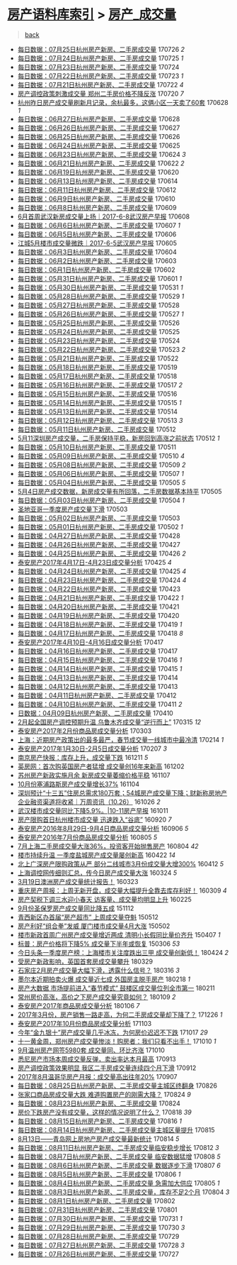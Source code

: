 [房产语料库索引](../../README.md)  > [房产_成交量](房产_成交量.md)
====
> [back](../README.md)

- [每日数据：07月25日杭州房产新房、二手房成交量](http://jkwz.applinzi.com/ittc/6994625642992501776.html#%E6%AF%8F%E6%97%A5%E6%95%B0%E6%8D%AE%EF%BC%9A07%E6%9C%8825%E6%97%A5%E6%9D%AD%E5%B7%9E%E6%88%BF%E4%BA%A7%E6%96%B0%E6%88%BF%E3%80%81%E4%BA%8C%E6%89%8B%E6%88%BF%E6%88%90%E4%BA%A4%E9%87%8F) 170726 *2* 
- [每日数据：07月24日杭州房产新房、二手房成交量](http://jkwz.applinzi.com/ittc/6994026315895014417.html#%E6%AF%8F%E6%97%A5%E6%95%B0%E6%8D%AE%EF%BC%9A07%E6%9C%8824%E6%97%A5%E6%9D%AD%E5%B7%9E%E6%88%BF%E4%BA%A7%E6%96%B0%E6%88%BF%E3%80%81%E4%BA%8C%E6%89%8B%E6%88%BF%E6%88%90%E4%BA%A4%E9%87%8F) 170725 *1* 
- [每日数据：07月23日杭州房产新房、二手房成交量](http://jkwz.applinzi.com/ittc/6993652559523611665.html#%E6%AF%8F%E6%97%A5%E6%95%B0%E6%8D%AE%EF%BC%9A07%E6%9C%8823%E6%97%A5%E6%9D%AD%E5%B7%9E%E6%88%BF%E4%BA%A7%E6%96%B0%E6%88%BF%E3%80%81%E4%BA%8C%E6%89%8B%E6%88%BF%E6%88%90%E4%BA%A4%E9%87%8F) 170724  
- [每日数据：07月22日杭州房产新房、二手房成交量](http://jkwz.applinzi.com/ittc/6993282500238246928.html#%E6%AF%8F%E6%97%A5%E6%95%B0%E6%8D%AE%EF%BC%9A07%E6%9C%8822%E6%97%A5%E6%9D%AD%E5%B7%9E%E6%88%BF%E4%BA%A7%E6%96%B0%E6%88%BF%E3%80%81%E4%BA%8C%E6%89%8B%E6%88%BF%E6%88%90%E4%BA%A4%E9%87%8F) 170723 *1* 
- [每日数据：07月21日杭州房产新房、二手房成交量](http://jkwz.applinzi.com/ittc/6993116450355938320.html#%E6%AF%8F%E6%97%A5%E6%95%B0%E6%8D%AE%EF%BC%9A07%E6%9C%8821%E6%97%A5%E6%9D%AD%E5%B7%9E%E6%88%BF%E4%BA%A7%E6%96%B0%E6%88%BF%E3%80%81%E4%BA%8C%E6%89%8B%E6%88%BF%E6%88%90%E4%BA%A4%E9%87%8F) 170722 *4* 
- [房产调控政策刺激成交量 郑州二手房价格不降反涨](http://jkwz.applinzi.com/ittc/6992314149588435985.html#%E6%88%BF%E4%BA%A7%E8%B0%83%E6%8E%A7%E6%94%BF%E7%AD%96%E5%88%BA%E6%BF%80%E6%88%90%E4%BA%A4%E9%87%8F+%E9%83%91%E5%B7%9E%E4%BA%8C%E6%89%8B%E6%88%BF%E4%BB%B7%E6%A0%BC%E4%B8%8D%E9%99%8D%E5%8F%8D%E6%B6%A8) 170720 *7* 
- [杭州昨日房产成交量刷新月记录，余杭最多，这俩小区一天卖了60套](http://jkwz.applinzi.com/ittc/6984229223970374660.html#%E6%9D%AD%E5%B7%9E%E6%98%A8%E6%97%A5%E6%88%BF%E4%BA%A7%E6%88%90%E4%BA%A4%E9%87%8F%E5%88%B7%E6%96%B0%E6%9C%88%E8%AE%B0%E5%BD%95%EF%BC%8C%E4%BD%99%E6%9D%AD%E6%9C%80%E5%A4%9A%EF%BC%8C%E8%BF%99%E4%BF%A9%E5%B0%8F%E5%8C%BA%E4%B8%80%E5%A4%A9%E5%8D%96%E4%BA%8660%E5%A5%97) 170628 *1* 
- [每日数据：06月27日杭州房产新房、二手房成交量](http://jkwz.applinzi.com/ittc/6984159773841687556.html#%E6%AF%8F%E6%97%A5%E6%95%B0%E6%8D%AE%EF%BC%9A06%E6%9C%8827%E6%97%A5%E6%9D%AD%E5%B7%9E%E6%88%BF%E4%BA%A7%E6%96%B0%E6%88%BF%E3%80%81%E4%BA%8C%E6%89%8B%E6%88%BF%E6%88%90%E4%BA%A4%E9%87%8F) 170628  
- [每日数据：06月26日杭州房产新房、二手房成交量](http://jkwz.applinzi.com/ittc/6983779359482446853.html#%E6%AF%8F%E6%97%A5%E6%95%B0%E6%8D%AE%EF%BC%9A06%E6%9C%8826%E6%97%A5%E6%9D%AD%E5%B7%9E%E6%88%BF%E4%BA%A7%E6%96%B0%E6%88%BF%E3%80%81%E4%BA%8C%E6%89%8B%E6%88%BF%E6%88%90%E4%BA%A4%E9%87%8F) 170627  
- [每日数据：06月25日杭州房产新房、二手房成交量](http://jkwz.applinzi.com/ittc/6983412516657824772.html#%E6%AF%8F%E6%97%A5%E6%95%B0%E6%8D%AE%EF%BC%9A06%E6%9C%8825%E6%97%A5%E6%9D%AD%E5%B7%9E%E6%88%BF%E4%BA%A7%E6%96%B0%E6%88%BF%E3%80%81%E4%BA%8C%E6%89%8B%E6%88%BF%E6%88%90%E4%BA%A4%E9%87%8F) 170626  
- [每日数据：06月24日杭州房产新房、二手房成交量](http://jkwz.applinzi.com/ittc/6983075206179324932.html#%E6%AF%8F%E6%97%A5%E6%95%B0%E6%8D%AE%EF%BC%9A06%E6%9C%8824%E6%97%A5%E6%9D%AD%E5%B7%9E%E6%88%BF%E4%BA%A7%E6%96%B0%E6%88%BF%E3%80%81%E4%BA%8C%E6%89%8B%E6%88%BF%E6%88%90%E4%BA%A4%E9%87%8F) 170625  
- [每日数据：06月23日杭州房产新房、二手房成交量](http://jkwz.applinzi.com/ittc/6982692501709145092.html#%E6%AF%8F%E6%97%A5%E6%95%B0%E6%8D%AE%EF%BC%9A06%E6%9C%8823%E6%97%A5%E6%9D%AD%E5%B7%9E%E6%88%BF%E4%BA%A7%E6%96%B0%E6%88%BF%E3%80%81%E4%BA%8C%E6%89%8B%E6%88%BF%E6%88%90%E4%BA%A4%E9%87%8F) 170624 *3* 
- [每日数据：06月21日杭州房产新房、二手房成交量](http://jkwz.applinzi.com/ittc/6981928237041976325.html#%E6%AF%8F%E6%97%A5%E6%95%B0%E6%8D%AE%EF%BC%9A06%E6%9C%8821%E6%97%A5%E6%9D%AD%E5%B7%9E%E6%88%BF%E4%BA%A7%E6%96%B0%E6%88%BF%E3%80%81%E4%BA%8C%E6%89%8B%E6%88%BF%E6%88%90%E4%BA%A4%E9%87%8F) 170622 *2* 
- [每日数据：06月19日杭州房产新房、二手房成交量](http://jkwz.applinzi.com/ittc/6981188171483055109.html#%E6%AF%8F%E6%97%A5%E6%95%B0%E6%8D%AE%EF%BC%9A06%E6%9C%8819%E6%97%A5%E6%9D%AD%E5%B7%9E%E6%88%BF%E4%BA%A7%E6%96%B0%E6%88%BF%E3%80%81%E4%BA%8C%E6%89%8B%E6%88%BF%E6%88%90%E4%BA%A4%E9%87%8F) 170620  
- [每日数据：06月13日杭州房产新房、二手房成交量](http://jkwz.applinzi.com/ittc/6979006903966237700.html#%E6%AF%8F%E6%97%A5%E6%95%B0%E6%8D%AE%EF%BC%9A06%E6%9C%8813%E6%97%A5%E6%9D%AD%E5%B7%9E%E6%88%BF%E4%BA%A7%E6%96%B0%E6%88%BF%E3%80%81%E4%BA%8C%E6%89%8B%E6%88%BF%E6%88%90%E4%BA%A4%E9%87%8F) 170614  
- [每日数据：06月11日杭州房产新房、二手房成交量](http://jkwz.applinzi.com/ittc/6978238859811750917.html#%E6%AF%8F%E6%97%A5%E6%95%B0%E6%8D%AE%EF%BC%9A06%E6%9C%8811%E6%97%A5%E6%9D%AD%E5%B7%9E%E6%88%BF%E4%BA%A7%E6%96%B0%E6%88%BF%E3%80%81%E4%BA%8C%E6%89%8B%E6%88%BF%E6%88%90%E4%BA%A4%E9%87%8F) 170612  
- [每日数据：06月9日杭州房产新房、二手房成交量](http://jkwz.applinzi.com/ittc/6977492471863837701.html#%E6%AF%8F%E6%97%A5%E6%95%B0%E6%8D%AE%EF%BC%9A06%E6%9C%889%E6%97%A5%E6%9D%AD%E5%B7%9E%E6%88%BF%E4%BA%A7%E6%96%B0%E6%88%BF%E3%80%81%E4%BA%8C%E6%89%8B%E6%88%BF%E6%88%90%E4%BA%A4%E9%87%8F) 170610  
- [每日数据：06月8日杭州房产新房、二手房成交量](http://jkwz.applinzi.com/ittc/6977128010170762245.html#%E6%AF%8F%E6%97%A5%E6%95%B0%E6%8D%AE%EF%BC%9A06%E6%9C%888%E6%97%A5%E6%9D%AD%E5%B7%9E%E6%88%BF%E4%BA%A7%E6%96%B0%E6%88%BF%E3%80%81%E4%BA%8C%E6%89%8B%E6%88%BF%E6%88%90%E4%BA%A4%E9%87%8F) 170609  
- [6月首周武汉新房成交量上扬｜2017-6-8武汉房产早报](http://jkwz.applinzi.com/ittc/6976713011275236357.html#6%E6%9C%88%E9%A6%96%E5%91%A8%E6%AD%A6%E6%B1%89%E6%96%B0%E6%88%BF%E6%88%90%E4%BA%A4%E9%87%8F%E4%B8%8A%E6%89%AC%EF%BD%9C2017-6-8%E6%AD%A6%E6%B1%89%E6%88%BF%E4%BA%A7%E6%97%A9%E6%8A%A5) 170608  
- [每日数据：06月6日杭州房产新房、二手房成交量](http://jkwz.applinzi.com/ittc/6976373488003580932.html#%E6%AF%8F%E6%97%A5%E6%95%B0%E6%8D%AE%EF%BC%9A06%E6%9C%886%E6%97%A5%E6%9D%AD%E5%B7%9E%E6%88%BF%E4%BA%A7%E6%96%B0%E6%88%BF%E3%80%81%E4%BA%8C%E6%89%8B%E6%88%BF%E6%88%90%E4%BA%A4%E9%87%8F) 170607 *1* 
- [每日数据：06月5日杭州房产新房、二手房成交量](http://jkwz.applinzi.com/ittc/6976001653583905796.html#%E6%AF%8F%E6%97%A5%E6%95%B0%E6%8D%AE%EF%BC%9A06%E6%9C%885%E6%97%A5%E6%9D%AD%E5%B7%9E%E6%88%BF%E4%BA%A7%E6%96%B0%E6%88%BF%E3%80%81%E4%BA%8C%E6%89%8B%E6%88%BF%E6%88%90%E4%BA%A4%E9%87%8F) 170606  
- [江城5月楼市成交量微跌｜2017-6-5武汉房产早报](http://jkwz.applinzi.com/ittc/6975596899301065733.html#%E6%B1%9F%E5%9F%8E5%E6%9C%88%E6%A5%BC%E5%B8%82%E6%88%90%E4%BA%A4%E9%87%8F%E5%BE%AE%E8%B7%8C%EF%BD%9C2017-6-5%E6%AD%A6%E6%B1%89%E6%88%BF%E4%BA%A7%E6%97%A9%E6%8A%A5) 170605  
- [每日数据：06月3日杭州房产新房、二手房成交量](http://jkwz.applinzi.com/ittc/6975264573543154693.html#%E6%AF%8F%E6%97%A5%E6%95%B0%E6%8D%AE%EF%BC%9A06%E6%9C%883%E6%97%A5%E6%9D%AD%E5%B7%9E%E6%88%BF%E4%BA%A7%E6%96%B0%E6%88%BF%E3%80%81%E4%BA%8C%E6%89%8B%E6%88%BF%E6%88%90%E4%BA%A4%E9%87%8F) 170604  
- [每日数据：06月2日杭州房产新房、二手房成交量](http://jkwz.applinzi.com/ittc/6975042291298206725.html#%E6%AF%8F%E6%97%A5%E6%95%B0%E6%8D%AE%EF%BC%9A06%E6%9C%882%E6%97%A5%E6%9D%AD%E5%B7%9E%E6%88%BF%E4%BA%A7%E6%96%B0%E6%88%BF%E3%80%81%E4%BA%8C%E6%89%8B%E6%88%BF%E6%88%90%E4%BA%A4%E9%87%8F) 170603  
- [每日数据：06月1日杭州房产新房、二手房成交量](http://jkwz.applinzi.com/ittc/6974522036289274884.html#%E6%AF%8F%E6%97%A5%E6%95%B0%E6%8D%AE%EF%BC%9A06%E6%9C%881%E6%97%A5%E6%9D%AD%E5%B7%9E%E6%88%BF%E4%BA%A7%E6%96%B0%E6%88%BF%E3%80%81%E4%BA%8C%E6%89%8B%E6%88%BF%E6%88%90%E4%BA%A4%E9%87%8F) 170602  
- [每日数据：05月31日杭州房产新房、二手房成交量](http://jkwz.applinzi.com/ittc/6974146260830258180.html#%E6%AF%8F%E6%97%A5%E6%95%B0%E6%8D%AE%EF%BC%9A05%E6%9C%8831%E6%97%A5%E6%9D%AD%E5%B7%9E%E6%88%BF%E4%BA%A7%E6%96%B0%E6%88%BF%E3%80%81%E4%BA%8C%E6%89%8B%E6%88%BF%E6%88%90%E4%BA%A4%E9%87%8F) 170601 *1* 
- [每日数据：05月30日杭州房产新房、二手房成交量](http://jkwz.applinzi.com/ittc/6973754487666639876.html#%E6%AF%8F%E6%97%A5%E6%95%B0%E6%8D%AE%EF%BC%9A05%E6%9C%8830%E6%97%A5%E6%9D%AD%E5%B7%9E%E6%88%BF%E4%BA%A7%E6%96%B0%E6%88%BF%E3%80%81%E4%BA%8C%E6%89%8B%E6%88%BF%E6%88%90%E4%BA%A4%E9%87%8F) 170531 *1* 
- [每日数据：05月28日杭州房产新房、二手房成交量](http://jkwz.applinzi.com/ittc/6973044731331216389.html#%E6%AF%8F%E6%97%A5%E6%95%B0%E6%8D%AE%EF%BC%9A05%E6%9C%8828%E6%97%A5%E6%9D%AD%E5%B7%9E%E6%88%BF%E4%BA%A7%E6%96%B0%E6%88%BF%E3%80%81%E4%BA%8C%E6%89%8B%E6%88%BF%E6%88%90%E4%BA%A4%E9%87%8F) 170529 *1* 
- [每日数据：05月27日杭州房产新房、二手房成交量](http://jkwz.applinzi.com/ittc/6972678627295495173.html#%E6%AF%8F%E6%97%A5%E6%95%B0%E6%8D%AE%EF%BC%9A05%E6%9C%8827%E6%97%A5%E6%9D%AD%E5%B7%9E%E6%88%BF%E4%BA%A7%E6%96%B0%E6%88%BF%E3%80%81%E4%BA%8C%E6%89%8B%E6%88%BF%E6%88%90%E4%BA%A4%E9%87%8F) 170528  
- [每日数据：05月26日杭州房产新房、二手房成交量](http://jkwz.applinzi.com/ittc/6972287264204784644.html#%E6%AF%8F%E6%97%A5%E6%95%B0%E6%8D%AE%EF%BC%9A05%E6%9C%8826%E6%97%A5%E6%9D%AD%E5%B7%9E%E6%88%BF%E4%BA%A7%E6%96%B0%E6%88%BF%E3%80%81%E4%BA%8C%E6%89%8B%E6%88%BF%E6%88%90%E4%BA%A4%E9%87%8F) 170527 *1* 
- [每日数据：05月25日杭州房产新房、二手房成交量](http://jkwz.applinzi.com/ittc/6971950639293662213.html#%E6%AF%8F%E6%97%A5%E6%95%B0%E6%8D%AE%EF%BC%9A05%E6%9C%8825%E6%97%A5%E6%9D%AD%E5%B7%9E%E6%88%BF%E4%BA%A7%E6%96%B0%E6%88%BF%E3%80%81%E4%BA%8C%E6%89%8B%E6%88%BF%E6%88%90%E4%BA%A4%E9%87%8F) 170526  
- [每日数据：05月24日杭州房产新房、二手房成交量](http://jkwz.applinzi.com/ittc/6971549784593662980.html#%E6%AF%8F%E6%97%A5%E6%95%B0%E6%8D%AE%EF%BC%9A05%E6%9C%8824%E6%97%A5%E6%9D%AD%E5%B7%9E%E6%88%BF%E4%BA%A7%E6%96%B0%E6%88%BF%E3%80%81%E4%BA%8C%E6%89%8B%E6%88%BF%E6%88%90%E4%BA%A4%E9%87%8F) 170525  
- [每日数据：05月23日杭州房产新房、二手房成交量](http://jkwz.applinzi.com/ittc/6971155591987725316.html#%E6%AF%8F%E6%97%A5%E6%95%B0%E6%8D%AE%EF%BC%9A05%E6%9C%8823%E6%97%A5%E6%9D%AD%E5%B7%9E%E6%88%BF%E4%BA%A7%E6%96%B0%E6%88%BF%E3%80%81%E4%BA%8C%E6%89%8B%E6%88%BF%E6%88%90%E4%BA%A4%E9%87%8F) 170524  
- [每日数据：05月22日杭州房产新房、二手房成交量](http://jkwz.applinzi.com/ittc/6970831275685315588.html#%E6%AF%8F%E6%97%A5%E6%95%B0%E6%8D%AE%EF%BC%9A05%E6%9C%8822%E6%97%A5%E6%9D%AD%E5%B7%9E%E6%88%BF%E4%BA%A7%E6%96%B0%E6%88%BF%E3%80%81%E4%BA%8C%E6%89%8B%E6%88%BF%E6%88%90%E4%BA%A4%E9%87%8F) 170523 *2* 
- [每日数据：05月21日杭州房产新房、二手房成交量](http://jkwz.applinzi.com/ittc/6970444646047024133.html#%E6%AF%8F%E6%97%A5%E6%95%B0%E6%8D%AE%EF%BC%9A05%E6%9C%8821%E6%97%A5%E6%9D%AD%E5%B7%9E%E6%88%BF%E4%BA%A7%E6%96%B0%E6%88%BF%E3%80%81%E4%BA%8C%E6%89%8B%E6%88%BF%E6%88%90%E4%BA%A4%E9%87%8F) 170522  
- [每日数据：05月18日杭州房产新房、二手房成交量](http://jkwz.applinzi.com/ittc/6969353279661147140.html#%E6%AF%8F%E6%97%A5%E6%95%B0%E6%8D%AE%EF%BC%9A05%E6%9C%8818%E6%97%A5%E6%9D%AD%E5%B7%9E%E6%88%BF%E4%BA%A7%E6%96%B0%E6%88%BF%E3%80%81%E4%BA%8C%E6%89%8B%E6%88%BF%E6%88%90%E4%BA%A4%E9%87%8F) 170519  
- [每日数据：05月17日杭州房产新房、二手房成交量](http://jkwz.applinzi.com/ittc/6968985691915551748.html#%E6%AF%8F%E6%97%A5%E6%95%B0%E6%8D%AE%EF%BC%9A05%E6%9C%8817%E6%97%A5%E6%9D%AD%E5%B7%9E%E6%88%BF%E4%BA%A7%E6%96%B0%E6%88%BF%E3%80%81%E4%BA%8C%E6%89%8B%E6%88%BF%E6%88%90%E4%BA%A4%E9%87%8F) 170518  
- [每日数据：05月16日杭州房产新房、二手房成交量](http://jkwz.applinzi.com/ittc/6968587613043688452.html#%E6%AF%8F%E6%97%A5%E6%95%B0%E6%8D%AE%EF%BC%9A05%E6%9C%8816%E6%97%A5%E6%9D%AD%E5%B7%9E%E6%88%BF%E4%BA%A7%E6%96%B0%E6%88%BF%E3%80%81%E4%BA%8C%E6%89%8B%E6%88%BF%E6%88%90%E4%BA%A4%E9%87%8F) 170517 *2* 
- [每日数据：05月15日杭州房产新房、二手房成交量](http://jkwz.applinzi.com/ittc/6968214847534662661.html#%E6%AF%8F%E6%97%A5%E6%95%B0%E6%8D%AE%EF%BC%9A05%E6%9C%8815%E6%97%A5%E6%9D%AD%E5%B7%9E%E6%88%BF%E4%BA%A7%E6%96%B0%E6%88%BF%E3%80%81%E4%BA%8C%E6%89%8B%E6%88%BF%E6%88%90%E4%BA%A4%E9%87%8F) 170516  
- [每日数据：05月14日杭州房产新房、二手房成交量](http://jkwz.applinzi.com/ittc/6967828443801584645.html#%E6%AF%8F%E6%97%A5%E6%95%B0%E6%8D%AE%EF%BC%9A05%E6%9C%8814%E6%97%A5%E6%9D%AD%E5%B7%9E%E6%88%BF%E4%BA%A7%E6%96%B0%E6%88%BF%E3%80%81%E4%BA%8C%E6%89%8B%E6%88%BF%E6%88%90%E4%BA%A4%E9%87%8F) 170515 *1* 
- [每日数据：05月13日杭州房产新房、二手房成交量](http://jkwz.applinzi.com/ittc/6967462286615643140.html#%E6%AF%8F%E6%97%A5%E6%95%B0%E6%8D%AE%EF%BC%9A05%E6%9C%8813%E6%97%A5%E6%9D%AD%E5%B7%9E%E6%88%BF%E4%BA%A7%E6%96%B0%E6%88%BF%E3%80%81%E4%BA%8C%E6%89%8B%E6%88%BF%E6%88%90%E4%BA%A4%E9%87%8F) 170514  
- [每日数据：05月12日杭州房产新房、二手房成交量](http://jkwz.applinzi.com/ittc/6967107145660105733.html#%E6%AF%8F%E6%97%A5%E6%95%B0%E6%8D%AE%EF%BC%9A05%E6%9C%8812%E6%97%A5%E6%9D%AD%E5%B7%9E%E6%88%BF%E4%BA%A7%E6%96%B0%E6%88%BF%E3%80%81%E4%BA%8C%E6%89%8B%E6%88%BF%E6%88%90%E4%BA%A4%E9%87%8F) 170513 *3* 
- [每日数据：05月11日杭州房产新房、二手房成交量](http://jkwz.applinzi.com/ittc/6966731738012189701.html#%E6%AF%8F%E6%97%A5%E6%95%B0%E6%8D%AE%EF%BC%9A05%E6%9C%8811%E6%97%A5%E6%9D%AD%E5%B7%9E%E6%88%BF%E4%BA%A7%E6%96%B0%E6%88%BF%E3%80%81%E4%BA%8C%E6%89%8B%E6%88%BF%E6%88%90%E4%BA%A4%E9%87%8F) 170512  
- [5月11深圳房产成交量，二手房保持平稳，新房回到高涨之前状态](http://jkwz.applinzi.com/ittc/6966725350787646468.html#5%E6%9C%8811%E6%B7%B1%E5%9C%B3%E6%88%BF%E4%BA%A7%E6%88%90%E4%BA%A4%E9%87%8F%EF%BC%8C%E4%BA%8C%E6%89%8B%E6%88%BF%E4%BF%9D%E6%8C%81%E5%B9%B3%E7%A8%B3%EF%BC%8C%E6%96%B0%E6%88%BF%E5%9B%9E%E5%88%B0%E9%AB%98%E6%B6%A8%E4%B9%8B%E5%89%8D%E7%8A%B6%E6%80%81) 170512 *1* 
- [每日数据：05月10日杭州房产新房、二手房成交量](http://jkwz.applinzi.com/ittc/6966361789078963204.html#%E6%AF%8F%E6%97%A5%E6%95%B0%E6%8D%AE%EF%BC%9A05%E6%9C%8810%E6%97%A5%E6%9D%AD%E5%B7%9E%E6%88%BF%E4%BA%A7%E6%96%B0%E6%88%BF%E3%80%81%E4%BA%8C%E6%89%8B%E6%88%BF%E6%88%90%E4%BA%A4%E9%87%8F) 170511  
- [每日数据：05月09日杭州房产新房、二手房成交量](http://jkwz.applinzi.com/ittc/6966008837218763780.html#%E6%AF%8F%E6%97%A5%E6%95%B0%E6%8D%AE%EF%BC%9A05%E6%9C%8809%E6%97%A5%E6%9D%AD%E5%B7%9E%E6%88%BF%E4%BA%A7%E6%96%B0%E6%88%BF%E3%80%81%E4%BA%8C%E6%89%8B%E6%88%BF%E6%88%90%E4%BA%A4%E9%87%8F) 170510 *4* 
- [每日数据：05月08日杭州房产新房、二手房成交量](http://jkwz.applinzi.com/ittc/6965610900441531396.html#%E6%AF%8F%E6%97%A5%E6%95%B0%E6%8D%AE%EF%BC%9A05%E6%9C%8808%E6%97%A5%E6%9D%AD%E5%B7%9E%E6%88%BF%E4%BA%A7%E6%96%B0%E6%88%BF%E3%80%81%E4%BA%8C%E6%89%8B%E6%88%BF%E6%88%90%E4%BA%A4%E9%87%8F) 170509 *2* 
- [每日数据：05月06日杭州房产新房、二手房成交量](http://jkwz.applinzi.com/ittc/6964887067359183877.html#%E6%AF%8F%E6%97%A5%E6%95%B0%E6%8D%AE%EF%BC%9A05%E6%9C%8806%E6%97%A5%E6%9D%AD%E5%B7%9E%E6%88%BF%E4%BA%A7%E6%96%B0%E6%88%BF%E3%80%81%E4%BA%8C%E6%89%8B%E6%88%BF%E6%88%90%E4%BA%A4%E9%87%8F) 170507 *1* 
- [每日数据：05月04日杭州房产新房、二手房成交量](http://jkwz.applinzi.com/ittc/6964218467237495813.html#%E6%AF%8F%E6%97%A5%E6%95%B0%E6%8D%AE%EF%BC%9A05%E6%9C%8804%E6%97%A5%E6%9D%AD%E5%B7%9E%E6%88%BF%E4%BA%A7%E6%96%B0%E6%88%BF%E3%80%81%E4%BA%8C%E6%89%8B%E6%88%BF%E6%88%90%E4%BA%A4%E9%87%8F) 170505 *5* 
- [5月4日房产成交数据，新房成交量有所回落，二手房数据基本持平](http://jkwz.applinzi.com/ittc/6964113083432698884.html#5%E6%9C%884%E6%97%A5%E6%88%BF%E4%BA%A7%E6%88%90%E4%BA%A4%E6%95%B0%E6%8D%AE%EF%BC%8C%E6%96%B0%E6%88%BF%E6%88%90%E4%BA%A4%E9%87%8F%E6%9C%89%E6%89%80%E5%9B%9E%E8%90%BD%EF%BC%8C%E4%BA%8C%E6%89%8B%E6%88%BF%E6%95%B0%E6%8D%AE%E5%9F%BA%E6%9C%AC%E6%8C%81%E5%B9%B3) 170505  
- [每日数据：05月03日杭州房产新房、二手房成交量](http://jkwz.applinzi.com/ittc/6963767266620474372.html#%E6%AF%8F%E6%97%A5%E6%95%B0%E6%8D%AE%EF%BC%9A05%E6%9C%8803%E6%97%A5%E6%9D%AD%E5%B7%9E%E6%88%BF%E4%BA%A7%E6%96%B0%E6%88%BF%E3%80%81%E4%BA%8C%E6%89%8B%E6%88%BF%E6%88%90%E4%BA%A4%E9%87%8F) 170504 *1* 
- [圣地亚哥一季度房产成交量下滑](http://jkwz.applinzi.com/ittc/6963429229852099589.html#%E5%9C%A3%E5%9C%B0%E4%BA%9A%E5%93%A5%E4%B8%80%E5%AD%A3%E5%BA%A6%E6%88%BF%E4%BA%A7%E6%88%90%E4%BA%A4%E9%87%8F%E4%B8%8B%E6%BB%91) 170503  
- [每日数据：05月02日杭州房产新房、二手房成交量](http://jkwz.applinzi.com/ittc/6963377575266092036.html#%E6%AF%8F%E6%97%A5%E6%95%B0%E6%8D%AE%EF%BC%9A05%E6%9C%8802%E6%97%A5%E6%9D%AD%E5%B7%9E%E6%88%BF%E4%BA%A7%E6%96%B0%E6%88%BF%E3%80%81%E4%BA%8C%E6%89%8B%E6%88%BF%E6%88%90%E4%BA%A4%E9%87%8F) 170503  
- [每日数据：05月01日杭州房产新房、二手房成交量](http://jkwz.applinzi.com/ittc/6962995095795139588.html#%E6%AF%8F%E6%97%A5%E6%95%B0%E6%8D%AE%EF%BC%9A05%E6%9C%8801%E6%97%A5%E6%9D%AD%E5%B7%9E%E6%88%BF%E4%BA%A7%E6%96%B0%E6%88%BF%E3%80%81%E4%BA%8C%E6%89%8B%E6%88%BF%E6%88%90%E4%BA%A4%E9%87%8F) 170502 *1* 
- [每日数据：04月27日杭州房产新房、二手房成交量](http://jkwz.applinzi.com/ittc/6961520783904998405.html#%E6%AF%8F%E6%97%A5%E6%95%B0%E6%8D%AE%EF%BC%9A04%E6%9C%8827%E6%97%A5%E6%9D%AD%E5%B7%9E%E6%88%BF%E4%BA%A7%E6%96%B0%E6%88%BF%E3%80%81%E4%BA%8C%E6%89%8B%E6%88%BF%E6%88%90%E4%BA%A4%E9%87%8F) 170428  
- [每日数据：04月26日杭州房产新房、二手房成交量](http://jkwz.applinzi.com/ittc/6961157118919967748.html#%E6%AF%8F%E6%97%A5%E6%95%B0%E6%8D%AE%EF%BC%9A04%E6%9C%8826%E6%97%A5%E6%9D%AD%E5%B7%9E%E6%88%BF%E4%BA%A7%E6%96%B0%E6%88%BF%E3%80%81%E4%BA%8C%E6%89%8B%E6%88%BF%E6%88%90%E4%BA%A4%E9%87%8F) 170427  
- [每日数据：04月25日杭州房产新房、二手房成交量](http://jkwz.applinzi.com/ittc/6960771183086666756.html#%E6%AF%8F%E6%97%A5%E6%95%B0%E6%8D%AE%EF%BC%9A04%E6%9C%8825%E6%97%A5%E6%9D%AD%E5%B7%9E%E6%88%BF%E4%BA%A7%E6%96%B0%E6%88%BF%E3%80%81%E4%BA%8C%E6%89%8B%E6%88%BF%E6%88%90%E4%BA%A4%E9%87%8F) 170426 *2* 
- [泰安房产2017年4月17日-4月23日成交量分析](http://jkwz.applinzi.com/ittc/6960416659813696517.html#%E6%B3%B0%E5%AE%89%E6%88%BF%E4%BA%A72017%E5%B9%B44%E6%9C%8817%E6%97%A5-4%E6%9C%8823%E6%97%A5%E6%88%90%E4%BA%A4%E9%87%8F%E5%88%86%E6%9E%90) 170425 *4* 
- [每日数据：04月24日杭州房产新房、二手房成交量](http://jkwz.applinzi.com/ittc/6960389856155927557.html#%E6%AF%8F%E6%97%A5%E6%95%B0%E6%8D%AE%EF%BC%9A04%E6%9C%8824%E6%97%A5%E6%9D%AD%E5%B7%9E%E6%88%BF%E4%BA%A7%E6%96%B0%E6%88%BF%E3%80%81%E4%BA%8C%E6%89%8B%E6%88%BF%E6%88%90%E4%BA%A4%E9%87%8F) 170425 *4* 
- [每日数据：04月23日杭州房产新房、二手房成交量](http://jkwz.applinzi.com/ittc/6960021268882523141.html#%E6%AF%8F%E6%97%A5%E6%95%B0%E6%8D%AE%EF%BC%9A04%E6%9C%8823%E6%97%A5%E6%9D%AD%E5%B7%9E%E6%88%BF%E4%BA%A7%E6%96%B0%E6%88%BF%E3%80%81%E4%BA%8C%E6%89%8B%E6%88%BF%E6%88%90%E4%BA%A4%E9%87%8F) 170424 *4* 
- [每日数据：04月22日杭州房产新房、二手房成交量](http://jkwz.applinzi.com/ittc/6959670829813072901.html#%E6%AF%8F%E6%97%A5%E6%95%B0%E6%8D%AE%EF%BC%9A04%E6%9C%8822%E6%97%A5%E6%9D%AD%E5%B7%9E%E6%88%BF%E4%BA%A7%E6%96%B0%E6%88%BF%E3%80%81%E4%BA%8C%E6%89%8B%E6%88%BF%E6%88%90%E4%BA%A4%E9%87%8F) 170423  
- [每日数据：04月21日杭州房产新房、二手房成交量](http://jkwz.applinzi.com/ittc/6959423972818027524.html#%E6%AF%8F%E6%97%A5%E6%95%B0%E6%8D%AE%EF%BC%9A04%E6%9C%8821%E6%97%A5%E6%9D%AD%E5%B7%9E%E6%88%BF%E4%BA%A7%E6%96%B0%E6%88%BF%E3%80%81%E4%BA%8C%E6%89%8B%E6%88%BF%E6%88%90%E4%BA%A4%E9%87%8F) 170422 *1* 
- [每日数据：04月20日杭州房产新房、二手房成交量](http://jkwz.applinzi.com/ittc/6958976422629606405.html#%E6%AF%8F%E6%97%A5%E6%95%B0%E6%8D%AE%EF%BC%9A04%E6%9C%8820%E6%97%A5%E6%9D%AD%E5%B7%9E%E6%88%BF%E4%BA%A7%E6%96%B0%E6%88%BF%E3%80%81%E4%BA%8C%E6%89%8B%E6%88%BF%E6%88%90%E4%BA%A4%E9%87%8F) 170421  
- [每日数据：04月19日杭州房产新房、二手房成交量](http://jkwz.applinzi.com/ittc/6958533993724118020.html#%E6%AF%8F%E6%97%A5%E6%95%B0%E6%8D%AE%EF%BC%9A04%E6%9C%8819%E6%97%A5%E6%9D%AD%E5%B7%9E%E6%88%BF%E4%BA%A7%E6%96%B0%E6%88%BF%E3%80%81%E4%BA%8C%E6%89%8B%E6%88%BF%E6%88%90%E4%BA%A4%E9%87%8F) 170420  
- [每日数据：04月18日杭州房产新房、二手房成交量](http://jkwz.applinzi.com/ittc/6958190108489548805.html#%E6%AF%8F%E6%97%A5%E6%95%B0%E6%8D%AE%EF%BC%9A04%E6%9C%8818%E6%97%A5%E6%9D%AD%E5%B7%9E%E6%88%BF%E4%BA%A7%E6%96%B0%E6%88%BF%E3%80%81%E4%BA%8C%E6%89%8B%E6%88%BF%E6%88%90%E4%BA%A4%E9%87%8F) 170419 *1* 
- [每日数据：04月17日杭州房产新房、二手房成交量](http://jkwz.applinzi.com/ittc/6957824529006068741.html#%E6%AF%8F%E6%97%A5%E6%95%B0%E6%8D%AE%EF%BC%9A04%E6%9C%8817%E6%97%A5%E6%9D%AD%E5%B7%9E%E6%88%BF%E4%BA%A7%E6%96%B0%E6%88%BF%E3%80%81%E4%BA%8C%E6%89%8B%E6%88%BF%E6%88%90%E4%BA%A4%E9%87%8F) 170418 *8* 
- [泰安房产2017年4月10日-4月16日成交量分析](http://jkwz.applinzi.com/ittc/6957561844268041220.html#%E6%B3%B0%E5%AE%89%E6%88%BF%E4%BA%A72017%E5%B9%B44%E6%9C%8810%E6%97%A5-4%E6%9C%8816%E6%97%A5%E6%88%90%E4%BA%A4%E9%87%8F%E5%88%86%E6%9E%90) 170417  
- [每日数据：04月16日杭州房产新房、二手房成交量](http://jkwz.applinzi.com/ittc/6957462408405713925.html#%E6%AF%8F%E6%97%A5%E6%95%B0%E6%8D%AE%EF%BC%9A04%E6%9C%8816%E6%97%A5%E6%9D%AD%E5%B7%9E%E6%88%BF%E4%BA%A7%E6%96%B0%E6%88%BF%E3%80%81%E4%BA%8C%E6%89%8B%E6%88%BF%E6%88%90%E4%BA%A4%E9%87%8F) 170417  
- [每日数据：04月15日杭州房产新房、二手房成交量](http://jkwz.applinzi.com/ittc/6957057805973455877.html#%E6%AF%8F%E6%97%A5%E6%95%B0%E6%8D%AE%EF%BC%9A04%E6%9C%8815%E6%97%A5%E6%9D%AD%E5%B7%9E%E6%88%BF%E4%BA%A7%E6%96%B0%E6%88%BF%E3%80%81%E4%BA%8C%E6%89%8B%E6%88%BF%E6%88%90%E4%BA%A4%E9%87%8F) 170416 *1* 
- [每日数据：04月14日杭州房产新房、二手房成交量](http://jkwz.applinzi.com/ittc/6956688691899663364.html#%E6%AF%8F%E6%97%A5%E6%95%B0%E6%8D%AE%EF%BC%9A04%E6%9C%8814%E6%97%A5%E6%9D%AD%E5%B7%9E%E6%88%BF%E4%BA%A7%E6%96%B0%E6%88%BF%E3%80%81%E4%BA%8C%E6%89%8B%E6%88%BF%E6%88%90%E4%BA%A4%E9%87%8F) 170415 *1* 
- [每日数据：04月13日杭州房产新房、二手房成交量](http://jkwz.applinzi.com/ittc/6956323016127546372.html#%E6%AF%8F%E6%97%A5%E6%95%B0%E6%8D%AE%EF%BC%9A04%E6%9C%8813%E6%97%A5%E6%9D%AD%E5%B7%9E%E6%88%BF%E4%BA%A7%E6%96%B0%E6%88%BF%E3%80%81%E4%BA%8C%E6%89%8B%E6%88%BF%E6%88%90%E4%BA%A4%E9%87%8F) 170414  
- [每日数据：04月12日杭州房产新房、二手房成交量](http://jkwz.applinzi.com/ittc/6955955123141477380.html#%E6%AF%8F%E6%97%A5%E6%95%B0%E6%8D%AE%EF%BC%9A04%E6%9C%8812%E6%97%A5%E6%9D%AD%E5%B7%9E%E6%88%BF%E4%BA%A7%E6%96%B0%E6%88%BF%E3%80%81%E4%BA%8C%E6%89%8B%E6%88%BF%E6%88%90%E4%BA%A4%E9%87%8F) 170413  
- [每日数据：04月11日杭州房产新房、二手房成交量](http://jkwz.applinzi.com/ittc/6955587652521821188.html#%E6%AF%8F%E6%97%A5%E6%95%B0%E6%8D%AE%EF%BC%9A04%E6%9C%8811%E6%97%A5%E6%9D%AD%E5%B7%9E%E6%88%BF%E4%BA%A7%E6%96%B0%E6%88%BF%E3%80%81%E4%BA%8C%E6%89%8B%E6%88%BF%E6%88%90%E4%BA%A4%E9%87%8F) 170412  
- [每日数据：04月10日杭州房产新房、二手房成交量](http://jkwz.applinzi.com/ittc/6955207543923147781.html#%E6%AF%8F%E6%97%A5%E6%95%B0%E6%8D%AE%EF%BC%9A04%E6%9C%8810%E6%97%A5%E6%9D%AD%E5%B7%9E%E6%88%BF%E4%BA%A7%E6%96%B0%E6%88%BF%E3%80%81%E4%BA%8C%E6%89%8B%E6%88%BF%E6%88%90%E4%BA%A4%E9%87%8F) 170411 *2* 
- [日数据：04月09日杭州房产新房、二手房成交量](http://jkwz.applinzi.com/ittc/6954904782769751044.html#%E6%97%A5%E6%95%B0%E6%8D%AE%EF%BC%9A04%E6%9C%8809%E6%97%A5%E6%9D%AD%E5%B7%9E%E6%88%BF%E4%BA%A7%E6%96%B0%E6%88%BF%E3%80%81%E4%BA%8C%E6%89%8B%E6%88%BF%E6%88%90%E4%BA%A4%E9%87%8F) 170410  
- [2月起全国房产调控预期升温 乌鲁木齐成交量“逆行而上”](http://jkwz.applinzi.com/ittc/6945355160770577412.html#2%E6%9C%88%E8%B5%B7%E5%85%A8%E5%9B%BD%E6%88%BF%E4%BA%A7%E8%B0%83%E6%8E%A7%E9%A2%84%E6%9C%9F%E5%8D%87%E6%B8%A9+%E4%B9%8C%E9%B2%81%E6%9C%A8%E9%BD%90%E6%88%90%E4%BA%A4%E9%87%8F%E2%80%9C%E9%80%86%E8%A1%8C%E8%80%8C%E4%B8%8A%E2%80%9D) 170315 *12* 
- [泰安房产2017年2月份商品房成交量分析](http://jkwz.applinzi.com/ittc/6940749418650403845.html#%E6%B3%B0%E5%AE%89%E6%88%BF%E4%BA%A72017%E5%B9%B42%E6%9C%88%E4%BB%BD%E5%95%86%E5%93%81%E6%88%BF%E6%88%90%E4%BA%A4%E9%87%8F%E5%88%86%E6%9E%90) 170303  
- [上海：近期房产政策出的最多最严，春节成交量一线城市中最冷清](http://jkwz.applinzi.com/ittc/6933887552749831172.html#%E4%B8%8A%E6%B5%B7%EF%BC%9A%E8%BF%91%E6%9C%9F%E6%88%BF%E4%BA%A7%E6%94%BF%E7%AD%96%E5%87%BA%E7%9A%84%E6%9C%80%E5%A4%9A%E6%9C%80%E4%B8%A5%EF%BC%8C%E6%98%A5%E8%8A%82%E6%88%90%E4%BA%A4%E9%87%8F%E4%B8%80%E7%BA%BF%E5%9F%8E%E5%B8%82%E4%B8%AD%E6%9C%80%E5%86%B7%E6%B8%85) 170214 *1* 
- [泰安房产2017年1月30日-2月5日成交量分析](http://jkwz.applinzi.com/ittc/6931813168384050181.html#%E6%B3%B0%E5%AE%89%E6%88%BF%E4%BA%A72017%E5%B9%B41%E6%9C%8830%E6%97%A5-2%E6%9C%885%E6%97%A5%E6%88%90%E4%BA%A4%E9%87%8F%E5%88%86%E6%9E%90) 170207 *3* 
- [南京房产快报：库存上升，成交量下跌](http://jkwz.applinzi.com/ittc/6910461519749186564.html#%E5%8D%97%E4%BA%AC%E6%88%BF%E4%BA%A7%E5%BF%AB%E6%8A%A5%EF%BC%9A%E5%BA%93%E5%AD%98%E4%B8%8A%E5%8D%87%EF%BC%8C%E6%88%90%E4%BA%A4%E9%87%8F%E4%B8%8B%E8%B7%8C) 161211 *5* 
- [英房网：首次购英国房产者猛增 成交量创16年来新高](http://jkwz.applinzi.com/ittc/6907057013258716165.html#%E8%8B%B1%E6%88%BF%E7%BD%91%EF%BC%9A%E9%A6%96%E6%AC%A1%E8%B4%AD%E8%8B%B1%E5%9B%BD%E6%88%BF%E4%BA%A7%E8%80%85%E7%8C%9B%E5%A2%9E+%E6%88%90%E4%BA%A4%E9%87%8F%E5%88%9B16%E5%B9%B4%E6%9D%A5%E6%96%B0%E9%AB%98) 161202  
- [苏州房产新政实施月余 新房成交量萎缩价格平稳](http://jkwz.applinzi.com/ittc/6897784107802559493.html#%E8%8B%8F%E5%B7%9E%E6%88%BF%E4%BA%A7%E6%96%B0%E6%94%BF%E5%AE%9E%E6%96%BD%E6%9C%88%E4%BD%99+%E6%96%B0%E6%88%BF%E6%88%90%E4%BA%A4%E9%87%8F%E8%90%8E%E7%BC%A9%E4%BB%B7%E6%A0%BC%E5%B9%B3%E7%A8%B3) 161107  
- [10月份塞浦路斯房产成交量增长37%](http://jkwz.applinzi.com/ittc/6896453934696104965.html#10%E6%9C%88%E4%BB%BD%E5%A1%9E%E6%B5%A6%E8%B7%AF%E6%96%AF%E6%88%BF%E4%BA%A7%E6%88%90%E4%BA%A4%E9%87%8F%E5%A2%9E%E9%95%BF37%25) 161104  
- [深圳预计“十三五”住房总需求180万套；54城房产成交量下降；财新称房地产企业融资渠道将收紧｜万周资讯（10.26）](http://jkwz.applinzi.com/ittc/6893371170878915589.html#%E6%B7%B1%E5%9C%B3%E9%A2%84%E8%AE%A1%E2%80%9C%E5%8D%81%E4%B8%89%E4%BA%94%E2%80%9D%E4%BD%8F%E6%88%BF%E6%80%BB%E9%9C%80%E6%B1%82180%E4%B8%87%E5%A5%97%EF%BC%9B54%E5%9F%8E%E6%88%BF%E4%BA%A7%E6%88%90%E4%BA%A4%E9%87%8F%E4%B8%8B%E9%99%8D%EF%BC%9B%E8%B4%A2%E6%96%B0%E7%A7%B0%E6%88%BF%E5%9C%B0%E4%BA%A7%E4%BC%81%E4%B8%9A%E8%9E%8D%E8%B5%84%E6%B8%A0%E9%81%93%E5%B0%86%E6%94%B6%E7%B4%A7%EF%BD%9C%E4%B8%87%E5%91%A8%E8%B5%84%E8%AE%AF%EF%BC%8810.26%EF%BC%89) 161026 *2* 
- [武汉楼市成交量同比下降5.9%。|10-11房产早报](http://jkwz.applinzi.com/ittc/6887640237651526660.html#%E6%AD%A6%E6%B1%89%E6%A5%BC%E5%B8%82%E6%88%90%E4%BA%A4%E9%87%8F%E5%90%8C%E6%AF%94%E4%B8%8B%E9%99%8D5.9%25%E3%80%82%7C10-11%E6%88%BF%E4%BA%A7%E6%97%A9%E6%8A%A5) 161011  
- [房产限购首日杭州楼市成交量 迅速跌入“谷底”](http://jkwz.applinzi.com/ittc/6879837232931800069.html#%E6%88%BF%E4%BA%A7%E9%99%90%E8%B4%AD%E9%A6%96%E6%97%A5%E6%9D%AD%E5%B7%9E%E6%A5%BC%E5%B8%82%E6%88%90%E4%BA%A4%E9%87%8F+%E8%BF%85%E9%80%9F%E8%B7%8C%E5%85%A5%E2%80%9C%E8%B0%B7%E5%BA%95%E2%80%9D) 160920 *7* 
- [泰安房产2016年8月29日-9月4日商品房成交量分析](http://jkwz.applinzi.com/ittc/6874685208493818884.html#%E6%B3%B0%E5%AE%89%E6%88%BF%E4%BA%A72016%E5%B9%B48%E6%9C%8829%E6%97%A5-9%E6%9C%884%E6%97%A5%E5%95%86%E5%93%81%E6%88%BF%E6%88%90%E4%BA%A4%E9%87%8F%E5%88%86%E6%9E%90) 160906 *5* 
- [泰安房产2016年7月份商品房成交量分析](http://jkwz.applinzi.com/ittc/6862924280668619780.html#%E6%B3%B0%E5%AE%89%E6%88%BF%E4%BA%A72016%E5%B9%B47%E6%9C%88%E4%BB%BD%E5%95%86%E5%93%81%E6%88%BF%E6%88%90%E4%BA%A4%E9%87%8F%E5%88%86%E6%9E%90) 160805 *5* 
- [7月上海二手房成交量大涨36%，投资客开始抛售房产](http://jkwz.applinzi.com/ittc/6862615115144365061.html#7%E6%9C%88%E4%B8%8A%E6%B5%B7%E4%BA%8C%E6%89%8B%E6%88%BF%E6%88%90%E4%BA%A4%E9%87%8F%E5%A4%A7%E6%B6%A836%25%EF%BC%8C%E6%8A%95%E8%B5%84%E5%AE%A2%E5%BC%80%E5%A7%8B%E6%8A%9B%E5%94%AE%E6%88%BF%E4%BA%A7) 160804 *42* 
- [楼市持续升温 一季度盐城房产成交量屡创新高](http://jkwz.applinzi.com/ittc/6823838404345070597.html#%E6%A5%BC%E5%B8%82%E6%8C%81%E7%BB%AD%E5%8D%87%E6%B8%A9+%E4%B8%80%E5%AD%A3%E5%BA%A6%E7%9B%90%E5%9F%8E%E6%88%BF%E4%BA%A7%E6%88%90%E4%BA%A4%E9%87%8F%E5%B1%A1%E5%88%9B%E6%96%B0%E9%AB%98) 160422 *14* 
- [北上广深房产限购政策从严 部分二线城市3月份成交量大增300%](http://jkwz.applinzi.com/ittc/6820150060977226756.html#%E5%8C%97%E4%B8%8A%E5%B9%BF%E6%B7%B1%E6%88%BF%E4%BA%A7%E9%99%90%E8%B4%AD%E6%94%BF%E7%AD%96%E4%BB%8E%E4%B8%A5+%E9%83%A8%E5%88%86%E4%BA%8C%E7%BA%BF%E5%9F%8E%E5%B8%823%E6%9C%88%E4%BB%BD%E6%88%90%E4%BA%A4%E9%87%8F%E5%A4%A7%E5%A2%9E300%25) 160412 *5* 
- [上海调控网传细则汇总，传今日房产成交量大涨](http://jkwz.applinzi.com/ittc/6813170204104197124.html#%E4%B8%8A%E6%B5%B7%E8%B0%83%E6%8E%A7%E7%BD%91%E4%BC%A0%E7%BB%86%E5%88%99%E6%B1%87%E6%80%BB%EF%BC%8C%E4%BC%A0%E4%BB%8A%E6%97%A5%E6%88%BF%E4%BA%A7%E6%88%90%E4%BA%A4%E9%87%8F%E5%A4%A7%E6%B6%A8) 160324 *5* 
- [3月19日澳洲房产成交量统计报告！](http://jkwz.applinzi.com/ittc/6812748848011150341.html#3%E6%9C%8819%E6%97%A5%E6%BE%B3%E6%B4%B2%E6%88%BF%E4%BA%A7%E6%88%90%E4%BA%A4%E9%87%8F%E7%BB%9F%E8%AE%A1%E6%8A%A5%E5%91%8A%EF%BC%81) 160323  
- [重庆房产周报：上周无新开盘，成交量大幅提升全靠去库存利好！](http://jkwz.applinzi.com/ittc/6807559378894849028.html#%E9%87%8D%E5%BA%86%E6%88%BF%E4%BA%A7%E5%91%A8%E6%8A%A5%EF%BC%9A%E4%B8%8A%E5%91%A8%E6%97%A0%E6%96%B0%E5%BC%80%E7%9B%98%EF%BC%8C%E6%88%90%E4%BA%A4%E9%87%8F%E5%A4%A7%E5%B9%85%E6%8F%90%E5%8D%87%E5%85%A8%E9%9D%A0%E5%8E%BB%E5%BA%93%E5%AD%98%E5%88%A9%E5%A5%BD%EF%BC%81) 160309 *4* 
- [房产契税下调三水迎小春天 访客量、成交量均明显上升](http://jkwz.applinzi.com/ittc/6802655298674230276.html#%E6%88%BF%E4%BA%A7%E5%A5%91%E7%A8%8E%E4%B8%8B%E8%B0%83%E4%B8%89%E6%B0%B4%E8%BF%8E%E5%B0%8F%E6%98%A5%E5%A4%A9+%E8%AE%BF%E5%AE%A2%E9%87%8F%E3%80%81%E6%88%90%E4%BA%A4%E9%87%8F%E5%9D%87%E6%98%8E%E6%98%BE%E4%B8%8A%E5%8D%87) 160225  
- [9月份圣保罗房产成交量同比降五成](http://jkwz.applinzi.com/ittc/6763826567444956165.html#9%E6%9C%88%E4%BB%BD%E5%9C%A3%E4%BF%9D%E7%BD%97%E6%88%BF%E4%BA%A7%E6%88%90%E4%BA%A4%E9%87%8F%E5%90%8C%E6%AF%94%E9%99%8D%E4%BA%94%E6%88%90) 151112  
- [青西新区办首届“房产超市” 上周成交量夺魁](http://jkwz.applinzi.com/ittc/547650611411626473.html#%E9%9D%92%E8%A5%BF%E6%96%B0%E5%8C%BA%E5%8A%9E%E9%A6%96%E5%B1%8A%E2%80%9C%E6%88%BF%E4%BA%A7%E8%B6%85%E5%B8%82%E2%80%9D+%E4%B8%8A%E5%91%A8%E6%88%90%E4%BA%A4%E9%87%8F%E5%A4%BA%E9%AD%81) 150512  
- [房产利好“组合拳”发威 厦门楼市成交量4月大涨](http://jkwz.applinzi.com/ittc/547650611410216398.html#%E6%88%BF%E4%BA%A7%E5%88%A9%E5%A5%BD%E2%80%9C%E7%BB%84%E5%90%88%E6%8B%B3%E2%80%9D%E5%8F%91%E5%A8%81+%E5%8E%A6%E9%97%A8%E6%A5%BC%E5%B8%82%E6%88%90%E4%BA%A4%E9%87%8F4%E6%9C%88%E5%A4%A7%E6%B6%A8) 150502  
- [楼市新政首周广州房产成交量增近两成 清明小长假同比量价齐升](http://jkwz.applinzi.com/ittc/547650611402327516.html#%E6%A5%BC%E5%B8%82%E6%96%B0%E6%94%BF%E9%A6%96%E5%91%A8%E5%B9%BF%E5%B7%9E%E6%88%BF%E4%BA%A7%E6%88%90%E4%BA%A4%E9%87%8F%E5%A2%9E%E8%BF%91%E4%B8%A4%E6%88%90+%E6%B8%85%E6%98%8E%E5%B0%8F%E9%95%BF%E5%81%87%E5%90%8C%E6%AF%94%E9%87%8F%E4%BB%B7%E9%BD%90%E5%8D%87) 150407 *1* 
- [标普：房产价格将下降5% 成交量下半年或恢复](http://jkwz.applinzi.com/ittc/547650611395291733.html#%E6%A0%87%E6%99%AE%EF%BC%9A%E6%88%BF%E4%BA%A7%E4%BB%B7%E6%A0%BC%E5%B0%86%E4%B8%8B%E9%99%8D5%25+%E6%88%90%E4%BA%A4%E9%87%8F%E4%B8%8B%E5%8D%8A%E5%B9%B4%E6%88%96%E6%81%A2%E5%A4%8D) 150306 *53* 
- [今日头条一季度房产榜：上海楼市关注度跌出三甲 成交量创新低！](http://jkwz.applinzi.com/ittc/7095619773847307274.html#%E4%BB%8A%E6%97%A5%E5%A4%B4%E6%9D%A1%E4%B8%80%E5%AD%A3%E5%BA%A6%E6%88%BF%E4%BA%A7%E6%A6%9C%EF%BC%9A%E4%B8%8A%E6%B5%B7%E6%A5%BC%E5%B8%82%E5%85%B3%E6%B3%A8%E5%BA%A6%E8%B7%8C%E5%87%BA%E4%B8%89%E7%94%B2+%E6%88%90%E4%BA%A4%E9%87%8F%E5%88%9B%E6%96%B0%E4%BD%8E%EF%BC%81) 180424 *2* 
- [受房产新政影响，英国首套房成交量攀升](http://jkwz.applinzi.com/ittc/7085108089529566218.html#%E5%8F%97%E6%88%BF%E4%BA%A7%E6%96%B0%E6%94%BF%E5%BD%B1%E5%93%8D%EF%BC%8C%E8%8B%B1%E5%9B%BD%E9%A6%96%E5%A5%97%E6%88%BF%E6%88%90%E4%BA%A4%E9%87%8F%E6%94%80%E5%8D%87) 180329  
- [石家庄2月房产成交量大幅下滑，透露什么信号？](http://jkwz.applinzi.com/ittc/7081022671905358855.html#%E7%9F%B3%E5%AE%B6%E5%BA%842%E6%9C%88%E6%88%BF%E4%BA%A7%E6%88%90%E4%BA%A4%E9%87%8F%E5%A4%A7%E5%B9%85%E4%B8%8B%E6%BB%91%EF%BC%8C%E9%80%8F%E9%9C%B2%E4%BB%80%E4%B9%88%E4%BF%A1%E5%8F%B7%EF%BC%9F) 180316 *3* 
- [墨尔本近期拍卖火爆 成交量近七成 外国房主脱手房产](http://jkwz.applinzi.com/ittc/7071097125490656273.html#%E5%A2%A8%E5%B0%94%E6%9C%AC%E8%BF%91%E6%9C%9F%E6%8B%8D%E5%8D%96%E7%81%AB%E7%88%86+%E6%88%90%E4%BA%A4%E9%87%8F%E8%BF%91%E4%B8%83%E6%88%90+%E5%A4%96%E5%9B%BD%E6%88%BF%E4%B8%BB%E8%84%B1%E6%89%8B%E6%88%BF%E4%BA%A7) 180218 *1* 
- [房产大数据 市场提前进入“春节模式” 鼓楼区成交量位列全市第一](http://jkwz.applinzi.com/ittc/7068726418718852103.html#%E6%88%BF%E4%BA%A7%E5%A4%A7%E6%95%B0%E6%8D%AE+%E5%B8%82%E5%9C%BA%E6%8F%90%E5%89%8D%E8%BF%9B%E5%85%A5%E2%80%9C%E6%98%A5%E8%8A%82%E6%A8%A1%E5%BC%8F%E2%80%9D+%E9%BC%93%E6%A5%BC%E5%8C%BA%E6%88%90%E4%BA%A4%E9%87%8F%E4%BD%8D%E5%88%97%E5%85%A8%E5%B8%82%E7%AC%AC%E4%B8%80) 180211  
- [常州房价高涨，高价之下房产成交量究竟如何？](http://jkwz.applinzi.com/ittc/7056520577353778186.html#%E5%B8%B8%E5%B7%9E%E6%88%BF%E4%BB%B7%E9%AB%98%E6%B6%A8%EF%BC%8C%E9%AB%98%E4%BB%B7%E4%B9%8B%E4%B8%8B%E6%88%BF%E4%BA%A7%E6%88%90%E4%BA%A4%E9%87%8F%E7%A9%B6%E7%AB%9F%E5%A6%82%E4%BD%95%EF%BC%9F) 180109 *2* 
- [泰安房产2017年商品房成交量分析](http://jkwz.applinzi.com/ittc/7055401876755842055.html#%E6%B3%B0%E5%AE%89%E6%88%BF%E4%BA%A72017%E5%B9%B4%E5%95%86%E5%93%81%E6%88%BF%E6%88%90%E4%BA%A4%E9%87%8F%E5%88%86%E6%9E%90) 180106 *7* 
- [2017年3月份，房产销售一路走高，为何二手房成交量却下降了？](http://jkwz.applinzi.com/ittc/7051302249349776400.html#2017%E5%B9%B43%E6%9C%88%E4%BB%BD%EF%BC%8C%E6%88%BF%E4%BA%A7%E9%94%80%E5%94%AE%E4%B8%80%E8%B7%AF%E8%B5%B0%E9%AB%98%EF%BC%8C%E4%B8%BA%E4%BD%95%E4%BA%8C%E6%89%8B%E6%88%BF%E6%88%90%E4%BA%A4%E9%87%8F%E5%8D%B4%E4%B8%8B%E9%99%8D%E4%BA%86%EF%BC%9F) 171226 *1* 
- [泰安房产2017年10月份商品房成交量分析](http://jkwz.applinzi.com/ittc/7031657117319169041.html#%E6%B3%B0%E5%AE%89%E6%88%BF%E4%BA%A72017%E5%B9%B410%E6%9C%88%E4%BB%BD%E5%95%86%E5%93%81%E6%88%BF%E6%88%90%E4%BA%A4%E9%87%8F%E5%88%86%E6%9E%90) 171103  
- [今年“金九银十”房产成交量几乎冰冻，为何房价迟迟不下跌](http://jkwz.applinzi.com/ittc/7025435355766064145.html#%E4%BB%8A%E5%B9%B4%E2%80%9C%E9%87%91%E4%B9%9D%E9%93%B6%E5%8D%81%E2%80%9D%E6%88%BF%E4%BA%A7%E6%88%90%E4%BA%A4%E9%87%8F%E5%87%A0%E4%B9%8E%E5%86%B0%E5%86%BB%EF%BC%8C%E4%B8%BA%E4%BD%95%E6%88%BF%E4%BB%B7%E8%BF%9F%E8%BF%9F%E4%B8%8D%E4%B8%8B%E8%B7%8C) 171017 *29* 
- [十一黄金周，郑州房产成交量惨淡！购房者：我们只看不出手！](http://jkwz.applinzi.com/ittc/7022863636870202384.html#%E5%8D%81%E4%B8%80%E9%BB%84%E9%87%91%E5%91%A8%EF%BC%8C%E9%83%91%E5%B7%9E%E6%88%BF%E4%BA%A7%E6%88%90%E4%BA%A4%E9%87%8F%E6%83%A8%E6%B7%A1%EF%BC%81%E8%B4%AD%E6%88%BF%E8%80%85%EF%BC%9A%E6%88%91%E4%BB%AC%E5%8F%AA%E7%9C%8B%E4%B8%8D%E5%87%BA%E6%89%8B%EF%BC%81) 171010 *1* 
- [9月温州房产网签5980套 成交量同、环比齐涨](http://jkwz.applinzi.com/ittc/7022827579336295440.html#9%E6%9C%88%E6%B8%A9%E5%B7%9E%E6%88%BF%E4%BA%A7%E7%BD%91%E7%AD%BE5980%E5%A5%97+%E6%88%90%E4%BA%A4%E9%87%8F%E5%90%8C%E3%80%81%E7%8E%AF%E6%AF%94%E9%BD%90%E6%B6%A8) 171010  
- [悉尼房产市场本周成交量反弹，卖出率达本月最高](http://jkwz.applinzi.com/ittc/7012727850556458001.html#%E6%82%89%E5%B0%BC%E6%88%BF%E4%BA%A7%E5%B8%82%E5%9C%BA%E6%9C%AC%E5%91%A8%E6%88%90%E4%BA%A4%E9%87%8F%E5%8F%8D%E5%BC%B9%EF%BC%8C%E5%8D%96%E5%87%BA%E7%8E%87%E8%BE%BE%E6%9C%AC%E6%9C%88%E6%9C%80%E9%AB%98) 170913  
- [房产调控政策效果明显 我区二手房成交量连续四个月下滑](http://jkwz.applinzi.com/ittc/7012434852752933648.html#%E6%88%BF%E4%BA%A7%E8%B0%83%E6%8E%A7%E6%94%BF%E7%AD%96%E6%95%88%E6%9E%9C%E6%98%8E%E6%98%BE+%E6%88%91%E5%8C%BA%E4%BA%8C%E6%89%8B%E6%88%BF%E6%88%90%E4%BA%A4%E9%87%8F%E8%BF%9E%E7%BB%AD%E5%9B%9B%E4%B8%AA%E6%9C%88%E4%B8%8B%E6%BB%91) 170912  
- [2017年8月温哥华房产月报：成交量高出往年20%](http://jkwz.applinzi.com/ittc/7010513098153395217.html#2017%E5%B9%B48%E6%9C%88%E6%B8%A9%E5%93%A5%E5%8D%8E%E6%88%BF%E4%BA%A7%E6%9C%88%E6%8A%A5%EF%BC%9A%E6%88%90%E4%BA%A4%E9%87%8F%E9%AB%98%E5%87%BA%E5%BE%80%E5%B9%B420%25) 170907  
- [每日数据：08月25日杭州房产新房、二手房成交量主城区终翻身](http://jkwz.applinzi.com/ittc/7005905989260542993.html#%E6%AF%8F%E6%97%A5%E6%95%B0%E6%8D%AE%EF%BC%9A08%E6%9C%8825%E6%97%A5%E6%9D%AD%E5%B7%9E%E6%88%BF%E4%BA%A7%E6%96%B0%E6%88%BF%E3%80%81%E4%BA%8C%E6%89%8B%E6%88%BF%E6%88%90%E4%BA%A4%E9%87%8F%E4%B8%BB%E5%9F%8E%E5%8C%BA%E7%BB%88%E7%BF%BB%E8%BA%AB) 170826  
- [张家口商品房成交量大跌 难道购置房产的刚需大降？](http://jkwz.applinzi.com/ittc/7005328911549072400.html#%E5%BC%A0%E5%AE%B6%E5%8F%A3%E5%95%86%E5%93%81%E6%88%BF%E6%88%90%E4%BA%A4%E9%87%8F%E5%A4%A7%E8%B7%8C+%E9%9A%BE%E9%81%93%E8%B4%AD%E7%BD%AE%E6%88%BF%E4%BA%A7%E7%9A%84%E5%88%9A%E9%9C%80%E5%A4%A7%E9%99%8D%EF%BC%9F) 170824 *9* 
- [每日数据：08月23日杭州房产新房、二手房成交量](http://jkwz.applinzi.com/ittc/7005157027943547921.html#%E6%AF%8F%E6%97%A5%E6%95%B0%E6%8D%AE%EF%BC%9A08%E6%9C%8823%E6%97%A5%E6%9D%AD%E5%B7%9E%E6%88%BF%E4%BA%A7%E6%96%B0%E6%88%BF%E3%80%81%E4%BA%8C%E6%89%8B%E6%88%BF%E6%88%90%E4%BA%A4%E9%87%8F) 170824  
- [房价下跌房产没有成交量，这样的情况说明了什么？](http://jkwz.applinzi.com/ittc/7003195132286075920.html#%E6%88%BF%E4%BB%B7%E4%B8%8B%E8%B7%8C%E6%88%BF%E4%BA%A7%E6%B2%A1%E6%9C%89%E6%88%90%E4%BA%A4%E9%87%8F%EF%BC%8C%E8%BF%99%E6%A0%B7%E7%9A%84%E6%83%85%E5%86%B5%E8%AF%B4%E6%98%8E%E4%BA%86%E4%BB%80%E4%B9%88%EF%BC%9F) 170818 *39* 
- [每日数据：08月15日杭州房产新房、二手房成交量](http://jkwz.applinzi.com/ittc/7002185136790307857.html#%E6%AF%8F%E6%97%A5%E6%95%B0%E6%8D%AE%EF%BC%9A08%E6%9C%8815%E6%97%A5%E6%9D%AD%E5%B7%9E%E6%88%BF%E4%BA%A7%E6%96%B0%E6%88%BF%E3%80%81%E4%BA%8C%E6%89%8B%E6%88%BF%E6%88%90%E4%BA%A4%E9%87%8F) 170816 *1* 
- [每日数据：08月14日杭州房产新房、二手房成交量主城区量提升](http://jkwz.applinzi.com/ittc/7001814824936539153.html#%E6%AF%8F%E6%97%A5%E6%95%B0%E6%8D%AE%EF%BC%9A08%E6%9C%8814%E6%97%A5%E6%9D%AD%E5%B7%9E%E6%88%BF%E4%BA%A7%E6%96%B0%E6%88%BF%E3%80%81%E4%BA%8C%E6%89%8B%E6%88%BF%E6%88%90%E4%BA%A4%E9%87%8F%E4%B8%BB%E5%9F%8E%E5%8C%BA%E9%87%8F%E6%8F%90%E5%8D%87) 170815  
- [8月13日——青岛网上房地产房产成交量最新统计](http://jkwz.applinzi.com/ittc/7001625256908030993.html#8%E6%9C%8813%E6%97%A5%E2%80%94%E2%80%94%E9%9D%92%E5%B2%9B%E7%BD%91%E4%B8%8A%E6%88%BF%E5%9C%B0%E4%BA%A7%E6%88%BF%E4%BA%A7%E6%88%90%E4%BA%A4%E9%87%8F%E6%9C%80%E6%96%B0%E7%BB%9F%E8%AE%A1) 170814 *5* 
- [每日数据：08月11日杭州房产新房、二手房成交量临安稳步增长](http://jkwz.applinzi.com/ittc/7000701323207771153.html#%E6%AF%8F%E6%97%A5%E6%95%B0%E6%8D%AE%EF%BC%9A08%E6%9C%8811%E6%97%A5%E6%9D%AD%E5%B7%9E%E6%88%BF%E4%BA%A7%E6%96%B0%E6%88%BF%E3%80%81%E4%BA%8C%E6%89%8B%E6%88%BF%E6%88%90%E4%BA%A4%E9%87%8F%E4%B8%B4%E5%AE%89%E7%A8%B3%E6%AD%A5%E5%A2%9E%E9%95%BF) 170812 *3* 
- [每日数据：08月7日杭州房产新房、二手房成交量 临安数据猛增](http://jkwz.applinzi.com/ittc/6999222301512696848.html#%E6%AF%8F%E6%97%A5%E6%95%B0%E6%8D%AE%EF%BC%9A08%E6%9C%887%E6%97%A5%E6%9D%AD%E5%B7%9E%E6%88%BF%E4%BA%A7%E6%96%B0%E6%88%BF%E3%80%81%E4%BA%8C%E6%89%8B%E6%88%BF%E6%88%90%E4%BA%A4%E9%87%8F+%E4%B8%B4%E5%AE%89%E6%95%B0%E6%8D%AE%E7%8C%9B%E5%A2%9E) 170808 *5* 
- [每日数据：08月6日杭州房产新房、二手房成交量 数据逐步下滑](http://jkwz.applinzi.com/ittc/6998843457807057936.html#%E6%AF%8F%E6%97%A5%E6%95%B0%E6%8D%AE%EF%BC%9A08%E6%9C%886%E6%97%A5%E6%9D%AD%E5%B7%9E%E6%88%BF%E4%BA%A7%E6%96%B0%E6%88%BF%E3%80%81%E4%BA%8C%E6%89%8B%E6%88%BF%E6%88%90%E4%BA%A4%E9%87%8F+%E6%95%B0%E6%8D%AE%E9%80%90%E6%AD%A5%E4%B8%8B%E6%BB%91) 170807 *6* 
- [每日数据：08月5日杭州房产新房、二手房成交量](http://jkwz.applinzi.com/ittc/6998474422602957841.html#%E6%AF%8F%E6%97%A5%E6%95%B0%E6%8D%AE%EF%BC%9A08%E6%9C%885%E6%97%A5%E6%9D%AD%E5%B7%9E%E6%88%BF%E4%BA%A7%E6%96%B0%E6%88%BF%E3%80%81%E4%BA%8C%E6%89%8B%E6%88%BF%E6%88%90%E4%BA%A4%E9%87%8F) 170806 *1* 
- [每日数据：08月4日杭州房产新房、二手房成交量 急需加大供应](http://jkwz.applinzi.com/ittc/6998104152763532304.html#%E6%AF%8F%E6%97%A5%E6%95%B0%E6%8D%AE%EF%BC%9A08%E6%9C%884%E6%97%A5%E6%9D%AD%E5%B7%9E%E6%88%BF%E4%BA%A7%E6%96%B0%E6%88%BF%E3%80%81%E4%BA%8C%E6%89%8B%E6%88%BF%E6%88%90%E4%BA%A4%E9%87%8F+%E6%80%A5%E9%9C%80%E5%8A%A0%E5%A4%A7%E4%BE%9B%E5%BA%94) 170805 *1* 
- [每日数据：08月3日杭州房产新房、二手房成交量，库存不足2个月](http://jkwz.applinzi.com/ittc/6997731328521667600.html#%E6%AF%8F%E6%97%A5%E6%95%B0%E6%8D%AE%EF%BC%9A08%E6%9C%883%E6%97%A5%E6%9D%AD%E5%B7%9E%E6%88%BF%E4%BA%A7%E6%96%B0%E6%88%BF%E3%80%81%E4%BA%8C%E6%89%8B%E6%88%BF%E6%88%90%E4%BA%A4%E9%87%8F%EF%BC%8C%E5%BA%93%E5%AD%98%E4%B8%8D%E8%B6%B32%E4%B8%AA%E6%9C%88) 170804 *3* 
- [每日数据：08月1日杭州房产新房、二手房成交量](http://jkwz.applinzi.com/ittc/6996993783382934545.html#%E6%AF%8F%E6%97%A5%E6%95%B0%E6%8D%AE%EF%BC%9A08%E6%9C%881%E6%97%A5%E6%9D%AD%E5%B7%9E%E6%88%BF%E4%BA%A7%E6%96%B0%E6%88%BF%E3%80%81%E4%BA%8C%E6%89%8B%E6%88%BF%E6%88%90%E4%BA%A4%E9%87%8F) 170802  
- [每日数据：07月31日杭州房产新房、二手房成交量](http://jkwz.applinzi.com/ittc/6996623575795368977.html#%E6%AF%8F%E6%97%A5%E6%95%B0%E6%8D%AE%EF%BC%9A07%E6%9C%8831%E6%97%A5%E6%9D%AD%E5%B7%9E%E6%88%BF%E4%BA%A7%E6%96%B0%E6%88%BF%E3%80%81%E4%BA%8C%E6%89%8B%E6%88%BF%E6%88%90%E4%BA%A4%E9%87%8F) 170801  
- [每日数据：07月30日杭州房产新房、二手房成交量](http://jkwz.applinzi.com/ittc/6996246004658340881.html#%E6%AF%8F%E6%97%A5%E6%95%B0%E6%8D%AE%EF%BC%9A07%E6%9C%8830%E6%97%A5%E6%9D%AD%E5%B7%9E%E6%88%BF%E4%BA%A7%E6%96%B0%E6%88%BF%E3%80%81%E4%BA%8C%E6%89%8B%E6%88%BF%E6%88%90%E4%BA%A4%E9%87%8F) 170731 *1* 
- [每日数据：07月29日杭州房产新房、二手房成交量](http://jkwz.applinzi.com/ittc/6995881152077104145.html#%E6%AF%8F%E6%97%A5%E6%95%B0%E6%8D%AE%EF%BC%9A07%E6%9C%8829%E6%97%A5%E6%9D%AD%E5%B7%9E%E6%88%BF%E4%BA%A7%E6%96%B0%E6%88%BF%E3%80%81%E4%BA%8C%E6%89%8B%E6%88%BF%E6%88%90%E4%BA%A4%E9%87%8F) 170730 *3* 
- [每日数据：07月28日杭州房产新房、二手房成交量](http://jkwz.applinzi.com/ittc/6995503782430245905.html#%E6%AF%8F%E6%97%A5%E6%95%B0%E6%8D%AE%EF%BC%9A07%E6%9C%8828%E6%97%A5%E6%9D%AD%E5%B7%9E%E6%88%BF%E4%BA%A7%E6%96%B0%E6%88%BF%E3%80%81%E4%BA%8C%E6%89%8B%E6%88%BF%E6%88%90%E4%BA%A4%E9%87%8F) 170729  
- [每日数据：07月27日杭州房产新房、二手房成交量](http://jkwz.applinzi.com/ittc/6995147453215802384.html#%E6%AF%8F%E6%97%A5%E6%95%B0%E6%8D%AE%EF%BC%9A07%E6%9C%8827%E6%97%A5%E6%9D%AD%E5%B7%9E%E6%88%BF%E4%BA%A7%E6%96%B0%E6%88%BF%E3%80%81%E4%BA%8C%E6%89%8B%E6%88%BF%E6%88%90%E4%BA%A4%E9%87%8F) 170728 *3* 
- [每日数据：07月26日杭州房产新房、二手房成交量](http://jkwz.applinzi.com/ittc/6994947940496704528.html#%E6%AF%8F%E6%97%A5%E6%95%B0%E6%8D%AE%EF%BC%9A07%E6%9C%8826%E6%97%A5%E6%9D%AD%E5%B7%9E%E6%88%BF%E4%BA%A7%E6%96%B0%E6%88%BF%E3%80%81%E4%BA%8C%E6%89%8B%E6%88%BF%E6%88%90%E4%BA%A4%E9%87%8F) 170727  
